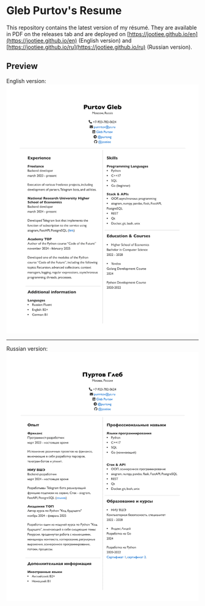 # Gleb Purtov's Resume

This repository contains the latest version of my résumé. They are available in PDF on the releases tab and are deployed on [https://jootiee.github.io/en](https://jootiee.github.io/en) (English version) and [https://jootiee.github.io/ru](https://jootiee.github.io/ru) (Russian version).

## Preview
English version:
![English version](data/en.png)

---

Russian version:
![Russian version](data/ru.png)

